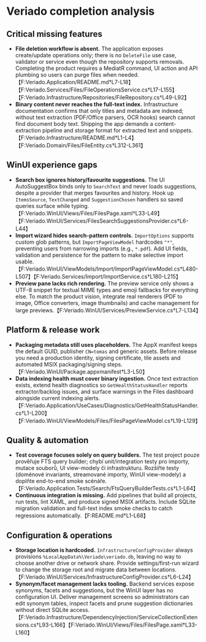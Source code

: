 # Veriado completion analysis

## Critical missing features
- **File deletion workflow is absent.** The application exposes create/update operations only; there is no `DeleteFile` use case, validator or service even though the repository supports removals. Completing the product requires a MediatR command, UI action and API plumbing so users can purge files when needed.【F:Veriado.Application/README.md†L7-L18】【F:Veriado.Services/Files/FileOperationsService.cs†L17-L155】【F:Veriado.Infrastructure/Repositories/FileRepository.cs†L49-L92】
- **Binary content never reaches the full-text index.** Infrastructure documentation confirms that only titles and metadata are indexed; without text extraction (PDF/Office parsers, OCR hooks) search cannot find document body text. Shipping the app demands a content-extraction pipeline and storage format for extracted text and snippets.【F:Veriado.Infrastructure/README.md†L1-L4】【F:Veriado.Domain/Files/FileEntity.cs†L312-L361】

## WinUI experience gaps
- **Search box ignores history/favourite suggestions.** The UI AutoSuggestBox binds only to `SearchText` and never loads suggestions, despite a provider that merges favourites and history. Hook up `ItemsSource`, `TextChanged` and `SuggestionChosen` handlers so saved queries surface while typing.【F:Veriado.WinUI/Views/Files/FilesPage.xaml†L33-L49】【F:Veriado.WinUI/Services/FilesSearchSuggestionsProvider.cs†L6-L44】
- **Import wizard hides search-pattern controls.** `ImportOptions` supports custom glob patterns, but `ImportPageViewModel` hardcodes `"*"`, preventing users from narrowing imports (e.g., `*.pdf`). Add UI fields, validation and persistence for the pattern to make selective import usable.【F:Veriado.WinUI/ViewModels/Import/ImportPageViewModel.cs†L480-L507】【F:Veriado.Services/Import/ImportService.cs†L180-L215】
- **Preview pane lacks rich rendering.** The preview service only shows a UTF-8 snippet for textual MIME types and emoji fallbacks for everything else. To match the product vision, integrate real renderers (PDF to image, Office converters, image thumbnails) and cache management for large previews.【F:Veriado.WinUI/Services/PreviewService.cs†L7-L134】

## Platform & release work
- **Packaging metadata still uses placeholders.** The AppX manifest keeps the default GUID, publisher `CN=tomas` and generic assets. Before release you need a production identity, signing certificate, tile assets and automated MSIX packaging/signing steps.【F:Veriado.WinUI/Package.appxmanifest†L3-L50】
- **Data indexing health must cover binary ingestion.** Once text extraction exists, extend health diagnostics so `GetHealthStatusHandler` reports extractor/backlog issues, and surface warnings in the Files dashboard alongside current indexing alerts.【F:Veriado.Application/UseCases/Diagnostics/GetHealthStatusHandler.cs†L1-L200】【F:Veriado.WinUI/ViewModels/Files/FilesPageViewModel.cs†L19-L129】

## Quality & automation
- **Test coverage focuses solely on query builders.** The test project pouze prověřuje FTS query builder; chybí unit/integration testy pro importy, mutace souborů, UI view-modely či infrastrukturu. Rozšiřte testy (doménové invariants, streamované importy, WinUI view-modely) a doplňte end-to-end smoke scénáře.【F:Veriado.Application.Tests/Search/FtsQueryBuilderTests.cs†L1-L64】
- **Continuous integration is missing.** Add pipelines that build all projects, run tests, lint XAML, and produce signed MSIX artifacts. Include SQLite migration validation and full-text index smoke checks to catch regressions automatically.【F:README.md†L1-L68】

## Configuration & operations
- **Storage location is hardcoded.** `InfrastructureConfigProvider` always provisions `%LocalAppData%\Veriado\veriado.db`, leaving no way to choose another drive or network share. Provide settings/first-run wizard to change the storage root and migrate data between locations.【F:Veriado.WinUI/Services/InfrastructureConfigProvider.cs†L6-L24】
- **Synonym/facet management lacks tooling.** Backend services expose synonyms, facets and suggestions, but the WinUI layer has no configuration UI. Deliver management screens so administrators can edit synonym tables, inspect facets and prune suggestion dictionaries without direct SQLite access.【F:Veriado.Infrastructure/DependencyInjection/ServiceCollectionExtensions.cs†L93-L166】【F:Veriado.WinUI/Views/Files/FilesPage.xaml†L33-L160】
